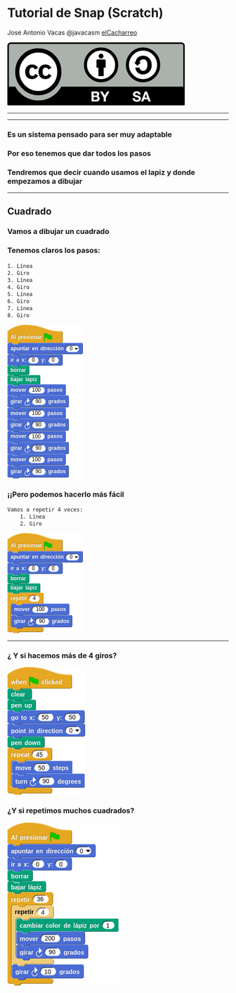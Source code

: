# Tutorial de Snap (Scratch)

José Antonio Vacas @javacasm
[elCacharreo](http://blog.elcacharreo.com)

![CC](./images/Licencia_CC.png)

* * *
* * *

### Es un sistema pensado para ser muy adaptable

### Por eso tenemos que dar todos los pasos

### Tendremos que decir cuando usamos el lapiz y donde empezamos a dibujar

* * *

## Cuadrado

### Vamos a dibujar un cuadrado

### Tenemos claros los pasos:
	1. Línea
	2. Giro
	3. Línea
	4. Giro
	5. Línea
	6. Giro
	7. Línea
	8. Giro

![cuadradoSinBucle](./images/CuadradoSinBucle.png)

### ¡¡Pero podemos hacerlo más fácil
	Vamos a repetir 4 veces:
		1. Línea
		2. Giro

![cuadradoConBucle](./images/CuadradoConBucle.png)

* * *

### ¿ Y si hacemos más de 4 giros?

![Espiral](./images/Espiral.png)

### ¿Y si repetimos muchos cuadrados?

![Spirograph](./images/Spirograph.png)
